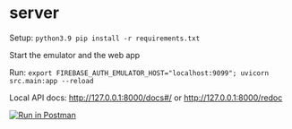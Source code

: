 # server

Setup: `python3.9 pip install -r requirements.txt`

Start the emulator and the web app

Run: `export FIREBASE_AUTH_EMULATOR_HOST="localhost:9099"; uvicorn src.main:app --reload`

Local API docs: http://127.0.0.1:8000/docs#/ or http://127.0.0.1:8000/redoc


[![Run in Postman](https://run.pstmn.io/button.svg)](https://app.getpostman.com/run-collection/24893896-c8493f2f-581d-4fae-8148-3f49dca1ca42?action=collection%2Ffork&collection-url=entityId%3D24893896-c8493f2f-581d-4fae-8148-3f49dca1ca42%26entityType%3Dcollection%26workspaceId%3D52b14572-4c15-4e0d-8e65-5d035a3006f1)
